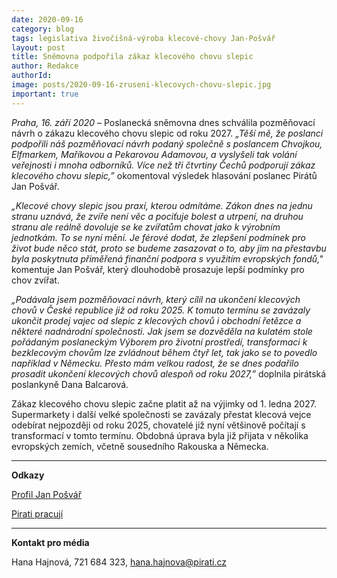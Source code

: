 ```yaml
---
date: 2020-09-16
category: blog
tags: legislativa živočišná-výroba klecové-chovy Jan-Pošvář
layout: post
title: Sněmovna podpořila zákaz klecového chovu slepic
author: Redakce
authorId:  
image: posts/2020-09-16-zruseni-klecovych-chovu-slepic.jpg
important: true
---
```


*Praha, 16. září 2020* – Poslanecká sněmovna dnes schválila pozměňovací návrh o zákazu klecového chovu slepic od roku 2027. *„Těší mě, že poslanci podpořili náš pozměňovací návrh podaný společně s poslancem Chvojkou, Elfmarkem, Maříkovou a Pekarovou Adamovou, a vyslyšeli tak volání veřejnosti i mnoha odborníků. Více než tři čtvrtiny Čechů podporují zákaz klecového chovu slepic,”* okomentoval výsledek hlasování poslanec Pirátů Jan Pošvář.

*„Klecové chovy slepic jsou praxí, kterou odmítáme. Zákon dnes na jednu stranu uznává, že zvíře není věc a pociťuje bolest a utrpení, na druhou stranu ale reálně dovoluje se ke zvířatům chovat jako k výrobním jednotkám. To se nyní mění. Je férové dodat, že zlepšení podmínek pro život bude něco stát, proto se budeme zasazovat o to, aby jim na přestavbu byla poskytnuta přiměřená finanční podpora s využitím evropských fondů,"* komentuje Jan Pošvář, který dlouhodobě prosazuje lepší podmínky pro chov zvířat. 

*„Podávala jsem pozměňovací návrh, který cílil na ukončení klecových chovů v České republice již od roku 2025. K tomuto termínu se zavázaly ukončit prodej vajec od slepic z klecových chovů i obchodní řetězce a některé nadnárodní společnosti. Jak jsem se dozvěděla na kulatém stole pořádaným poslaneckým Výborem pro životní prostředí, transformaci k bezklecovým chovům lze zvládnout během čtyř let, tak jako se to povedlo například v Německu. Přesto mám velkou radost, že se dnes podařilo prosadit ukončení klecových chovů alespoň od roku 2027,”* doplnila pirátská poslankyně Dana Balcarová.

Zákaz klecového chovu slepic začne platit až na výjimky od 1. ledna 2027. Supermarkety i další velké společnosti se zavázaly přestat klecová vejce odebírat nejpozději od roku 2025, chovatelé již nyní většinově počítají s transformací v tomto termínu. Obdobná úprava byla již přijata v několika evropských zemích, včetně sousedního Rakouska a Německa.

---

**Odkazy**

[Profil Jan Pošvář](https://www.pirati.cz/lide/jan-posvar)

[Pirati pracují](https://piratipracuji.cz)
 
---

**Kontakt pro média**

Hana Hajnová, 721 684 323, <hana.hajnova@pirati.cz>
